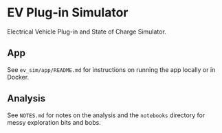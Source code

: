# EV Plug-in Simulator

Electrical Vehicle Plug-in and State of Charge Simulator.

## App

See `ev_sim/app/README.md` for instructions on running the app locally or in Docker.

## Analysis

See `NOTES.md` for notes on the analysis and the `notebooks` directory for messy exploration bits and bobs.


